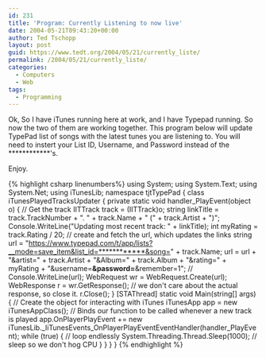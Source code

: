```yaml
---
id: 231
title: 'Program: Currently Listening to now live'
date: 2004-05-21T09:43:20+00:00
author: Ted Tschopp
layout: post
guid: https://www.tedt.org/2004/05/21/currently_liste/
permalink: /2004/05/21/currently_liste/
categories:
  - Computers
  - Web
tags:
  - Programming
---
```

Ok, So I have iTunes running here at work, and I have Typepad running. So now the two of them are working together. This program below will update TypePad list of songs with the latest tunes you are listening to. You will need to instert your List ID, Username, and Password instead of the ************'s.

Enjoy. 

{% highlight csharp linenumbers%}
using System;
using System.Text;
using System.Net;
using iTunesLib;
namespace tjtTypePad
{
class iTunesPlayedTracksUpdater
{
private static void handler_PlayEvent(object o)
{
// Get the track
IITTrack track = (IITTrack)o;
string linkTitle = track.TrackNumber + ". " + track.Name + " (" + track.Artist + ")";
Console.WriteLine("Updating most recent track: " + linkTitle);
int myRating = track.Rating / 20;
// create and fetch the url, which updates the links
string url = "https://www.typepad.com/t/app/lists?__mode=save_item&list_id=************&song=" + track.Name;
url = url +  "&artist=" + track.Artist + "&Album=" + track.Album + "&rating=" + myRating + "&username=************&password=************&remember=1";
// Console.WriteLine(url);
WebRequest wr = WebRequest.Create(url);
WebResponse r = wr.GetResponse();
// we don't care about the actual response, so close it.
r.Close();
}
[STAThread]
static void Main(string[] args)
{
// Create the object for interacting with iTunes
iTunesApp app = new iTunesAppClass();
// Binds our function to be called whenever a new track is played
app.OnPlayerPlayEvent += new iTunesLib._IiTunesEvents_OnPlayerPlayEventEventHandler(handler_PlayEvent);
while (true)
{  // loop endlessly
System.Threading.Thread.Sleep(1000); // sleep so we don't hog CPU
}
}
}
}
</pre>
{% endhighlight %}